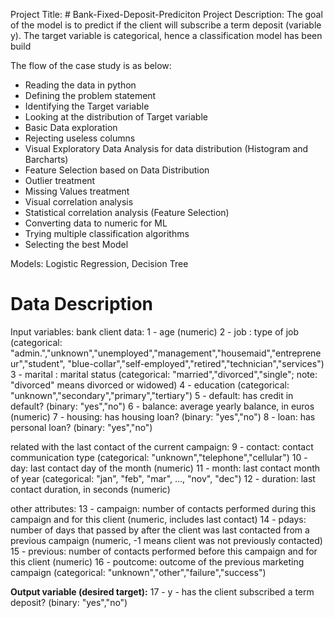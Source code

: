 Project Title: # Bank-Fixed-Deposit-Prediciton
Project Description: The goal of the model is to predict if the client will subscribe a term deposit (variable y).
The target variable is categorical, hence a classification model has been build

The flow of the case study is as below:
  * Reading the data in python
  * Defining the problem statement
  * Identifying the Target variable
  * Looking at the distribution of Target variable
  * Basic Data exploration
  * Rejecting useless columns
  * Visual Exploratory Data Analysis for data distribution (Histogram and Barcharts)
  * Feature Selection based on Data Distribution
  * Outlier treatment
  * Missing Values treatment
  * Visual correlation analysis
  * Statistical correlation analysis (Feature Selection)
  * Converting data to numeric for ML
  * Trying multiple classification algorithms
  * Selecting the best Model
 
 Models: Logistic Regression, Decision Tree
 
 # Data Description
Input variables:
   bank client data:
      1 - age (numeric)
      2 - job : type of job (categorical: "admin.","unknown","unemployed","management","housemaid","entrepreneur","student",
                                       "blue-collar","self-employed","retired","technician","services") 
      3 - marital : marital status (categorical: "married","divorced","single"; note: "divorced" means divorced or widowed)
      4 - education (categorical: "unknown","secondary","primary","tertiary")
      5 - default: has credit in default? (binary: "yes","no")
      6 - balance: average yearly balance, in euros (numeric) 
      7 - housing: has housing loan? (binary: "yes","no")
      8 - loan: has personal loan? (binary: "yes","no")
   
   related with the last contact of the current campaign:
      9 - contact: contact communication type (categorical: "unknown","telephone","cellular") 
      10 - day: last contact day of the month (numeric)
      11 - month: last contact month of year (categorical: "jan", "feb", "mar", ..., "nov", "dec")
      12 - duration: last contact duration, in seconds (numeric)
   
   other attributes:
      13 - campaign: number of contacts performed during this campaign and for this client (numeric, includes last contact)
      14 - pdays: number of days that passed by after the client was last contacted from a previous campaign (numeric, -1 means client was not previously contacted)
      15 - previous: number of contacts performed before this campaign and for this client (numeric)
      16 - poutcome: outcome of the previous marketing campaign (categorical: "unknown","other","failure","success")

  **Output variable (desired target):**
      17 - y - has the client subscribed a term deposit? (binary: "yes","no")
